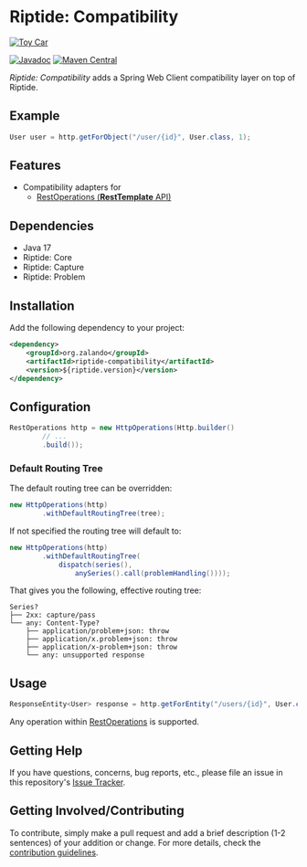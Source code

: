 # Riptide: Compatibility

[![Toy Car](../docs/toy-car.jpg)](https://pixabay.com/photos/miniature-car-model-toy-automobile-1802333/)

[![Javadoc](https://www.javadoc.io/badge/org.zalando/riptide-compatibility.svg)](http://www.javadoc.io/doc/org.zalando/riptide-compatibility)
[![Maven Central](https://img.shields.io/maven-central/v/org.zalando/riptide-compatibility.svg)](https://maven-badges.herokuapp.com/maven-central/org.zalando/riptide-compatibility)

*Riptide: Compatibility* adds a Spring Web Client compatibility layer on top of Riptide.

## Example

```java
User user = http.getForObject("/user/{id}", User.class, 1);
```

## Features

- Compatibility adapters for
  - [RestOperations (**RestTemplate** API)](https://docs.spring.io/spring/docs/current/javadoc-api/org/springframework/web/client/RestOperations.html)

## Dependencies

- Java 17
- Riptide: Core
- Riptide: Capture
- Riptide: Problem

## Installation

Add the following dependency to your project:

```xml
<dependency>
    <groupId>org.zalando</groupId>
    <artifactId>riptide-compatibility</artifactId>
    <version>${riptide.version}</version>
</dependency>
```

## Configuration

```java
RestOperations http = new HttpOperations(Http.builder()
        // ...
        .build());
```

### Default Routing Tree

The default routing tree can be overridden:

```java
new HttpOperations(http)
        .withDefaultRoutingTree(tree);
```

If not specified the routing tree will default to:

```java
new HttpOperations(http)
        .withDefaultRoutingTree(
            dispatch(series(),
                anySeries().call(problemHandling())));
```
That gives you the following, effective routing tree:

```
Series?
├── 2xx: capture/pass
└── any: Content-Type?
    ├── application/problem+json: throw
    ├── application/x.problem+json: throw
    ├── application/x-problem+json: throw
    └── any: unsupported response
```

## Usage

```java
ResponseEntity<User> response = http.getForEntity("/users/{id}", User.class, 1);
```

Any operation within [RestOperations](https://docs.spring.io/spring/docs/current/javadoc-api/org/springframework/web/client/RestOperations.html)
is supported.

## Getting Help

If you have questions, concerns, bug reports, etc., please file an issue in this repository's [Issue Tracker](../../../../issues).

## Getting Involved/Contributing

To contribute, simply make a pull request and add a brief description (1-2 sentences) of your addition or change. For
more details, check the [contribution guidelines](../.github/CONTRIBUTING.md).
